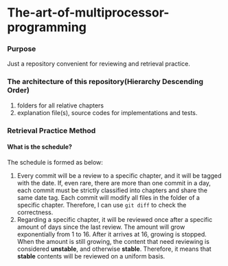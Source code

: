 # The-art-of-multiprocessor-programming

### Purpose

Just a repository convenient for reviewing and retrieval practice.

### The architecture of this repository(Hierarchy Descending Order)

1. folders for all relative chapters
2. explanation file(s), source codes for implementations and tests.

### Retrieval Practice Method

#### What is the schedule?

The schedule is formed as below:

1. Every commit will be a review to a specific chapter, and it will be tagged with the date. If, even rare, there are more than one commit in a day, each commit must be strictly classified into chapters and share the same date tag. Each commit will modify all files in the folder of a specific chapter. Therefore, I can use `git diff` to check the correctness.
2. Regarding a specific chapter, it will be reviewed once after a specific amount of days since the last review. The amount will grow exponentially from 1 to 16. After it arrives at 16, growing is stopped. When the amount is still growing, the content that need reviewing is considered **unstable**, and otherwise **stable**. Therefore, it means that **stable** contents will be reviewed on a uniform basis.